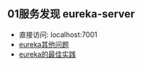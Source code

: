 ## 01服务发现 eureka-server
+ 直接访问: localhost:7001
+ [eureka其他问题](http://www.itmuch.com/spring-cloud-sum-eureka/)
+ [eureka的最佳实践](https://github.com/spring-cloud/spring-cloud-netflix/issues/203)